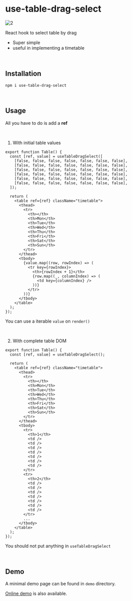 # use-table-drag-select

![2](https://github.com/jeonbyeongmin/use-table-drag-select/assets/28756358/e27b086a-cf40-40cc-81c0-caaff580ee97)

React hook to select table by drag
- Super simple
- useful in implementing a timetable

<br>

## Installation

```
npm i use-table-drag-select
```

<br>

## Usage

All you have to do is add a **ref**

<br>

1. With initial table values
```tsx
export function Table() {
  const [ref, value] = useTableDragSelect([
    [false, false, false, false, false, false, false],
    [false, false, false, false, false, false, false],
    [false, false, false, false, false, false, false],
    [false, false, false, false, false, false, false],
    [false, false, false, false, false, false, false],
    [false, false, false, false, false, false, false],
  ]);

  return (
    <table ref={ref} className="timetable">
      <thead>
        <tr>
          <th></th>
          <th>Mon</th>
          <th>Tue</th>
          <th>Wed</th>
          <th>Thu</th>
          <th>Fri</th>
          <th>Sat</th>
          <th>Sun</th>
        </tr>
      </thead>
      <tbody>
        {value.map((row, rowIndex) => (
          <tr key={rowIndex}>
            <th>{rowIndex + 1}</th>
            {row.map((_, columnIndex) => (
              <td key={columnIndex} />
            ))}
          </tr>
        ))}
      </tbody>
    </table>
  );
});
```
You can use a iterable `value` on `render()`

<br>

2. With complete table DOM
```tsx
export function Table() {
  const [ref, value] = useTableDragSelect();

  return (
    <table ref={ref} className="timetable">
      <thead>
        <tr>
          <th></th>
          <th>Mon</th>
          <th>Tue</th>
          <th>Wed</th>
          <th>Thu</th>
          <th>Fri</th>
          <th>Sat</th>
          <th>Sun</th>
        </tr>
      </thead>
      <tbody>
        <tr>
          <th>1</th>
          <td />
          <td />
          <td />
          <td />
          <td />
          <td />
          <td />
        </tr>
        <tr>
          <th>2</th>
          <td />
          <td />
          <td />
          <td />
          <td />
          <td />
          <td />
        </tr>
        ...
      </tbody>
    </table>
  );
});
```
You should not put anything in `useTableDragSelect`

<br>

## Demo
A minimal demo page can be found in `demo` directory.

[Online demo](https://jeonbyeongmin.github.io/use-table-drag-select/) is also available.
